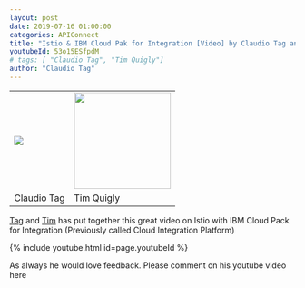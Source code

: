 ```yaml
---
layout: post
date: 2019-07-16 01:00:00
categories: APIConnect
title: "Istio & IBM Cloud Pak for Integration [Video] by Claudio Tag and Tim Quigly"
youtubeId: 53o15ESfpdM
# tags: [ "Claudio Tag", "Tim Quigly"]
author: "Claudio Tag"
---
```

<table><tr><td>
<img src="https://media.licdn.com/dms/image/C5603AQHF3uz-XnTi5Q/profile-displayphoto-shrink_800_800/0?e=1568851200&v=beta&t=vAWiyG7-Y9Y_STMoTo1pmlE-v6d5goiflzsnqHaAusU"></td><td>
<img src="https://media.licdn.com/dms/image/C4D03AQE0rAEH-J0onw/profile-displayphoto-shrink_800_800/0?e=1568851200&v=beta&t=mcsp0YB6B07qAuM1CgumtqyQDswe2oOrbdWUMlw8gyY" width="170" /> </td></tr><tr><td>Claudio Tag</td><td>Tim Quigly</td></tr></table>

[Tag](https://www.linkedin.com/in/claudiotagliabue/) and [Tim](https://www.linkedin.com/in/timquigly/) has put together this great video on Istio with IBM Cloud Pack for Integration (Previously called Cloud Integration Platform)

{% include youtube.html id=page.youtubeId %}

As always he would love feedback. Please comment on his youtube video here
